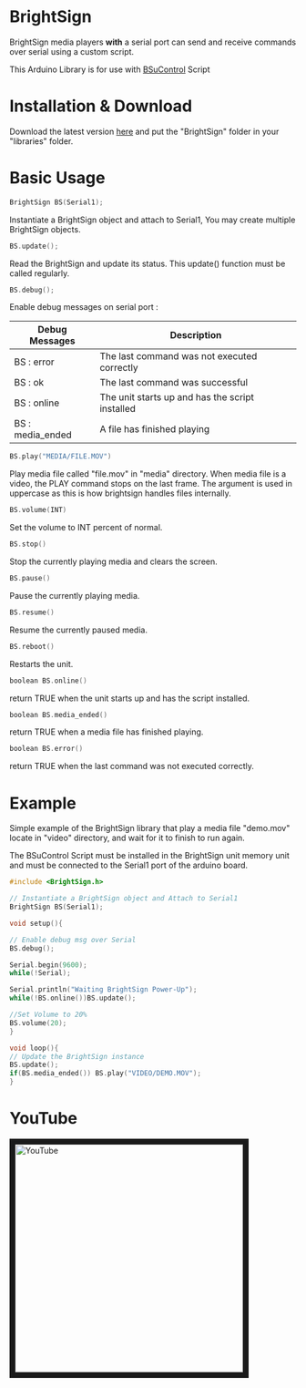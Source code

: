 # BrightSign

BrightSign media players **with** a serial port can send and receive commands over serial using a custom script.

This Arduino Library is for use with [BSuControl](https://github.com/zarpli/BSuControl) Script

# Installation & Download

Download the latest version [here](https://github.com/zarpli/BrightSign/archive/refs/heads/main.zip) and put the "BrightSign" folder in your "libraries" folder.

# Basic Usage
```C++
BrightSign BS(Serial1);
```
Instantiate a BrightSign object and attach to Serial1, You may create multiple BrightSign objects.

```C++
BS.update();
```
Read the BrightSign and update its status. This update() function must be called regularly.

```C++
BS.debug();  
```
Enable debug messages on serial port :

|Debug Messages|Description|
|---|---|
|BS : error|The last command was not executed correctly|
|BS : ok|The last command was successful|
|BS : online|The unit starts up and has the script installed|
|BS : media_ended|A file has finished playing|

```C++
BS.play("MEDIA/FILE.MOV")
```
Play media file called "file.mov" in "media" directory.
When media file is a video, the PLAY command stops on the last frame.
The argument is used in uppercase as this is how brightsign handles files internally.

```C++
BS.volume(INT)
```
Set the volume to INT percent of normal.

```C++
BS.stop()
```
Stop the currently playing media and clears the screen.

```C++
BS.pause()
```
Pause the currently playing media.

```C++
BS.resume()
```
Resume the currently paused media.

```C++
BS.reboot()
```
Restarts the unit.

```C++
boolean BS.online()
```
return TRUE when the unit starts up and has the script installed.

```C++
boolean BS.media_ended()
```
return TRUE when a media file has finished playing.

```C++
boolean BS.error()
```
return TRUE when the last command was not executed correctly.


# Example

Simple example of the BrightSign library that play a media file "demo.mov" locate in "video" directory, and wait for it to finish to run again.
  
The BSuControl Script must be installed in the BrightSign unit memory unit and must be connected to the Serial1 port of the arduino board.  

```C++
#include <BrightSign.h>

// Instantiate a BrightSign object and Attach to Serial1
BrightSign BS(Serial1);   

void setup(){

// Enable debug msg over Serial
BS.debug();               

Serial.begin(9600);
while(!Serial);

Serial.println("Waiting BrightSign Power-Up");
while(!BS.online())BS.update(); 

//Set Volume to 20%
BS.volume(20);            
}

void loop(){
// Update the BrightSign instance
BS.update();
if(BS.media_ended()) BS.play("VIDEO/DEMO.MOV");
}
```

# YouTube

<a href="http://www.youtube.com/watch?feature=player_embedded&v=v_Xolq-GvfM" target="_blank"><img src="http://img.youtube.com/vi/v_Xolq-GvfM/0.jpg" alt="YouTube" width="400" border="10"/></a>
